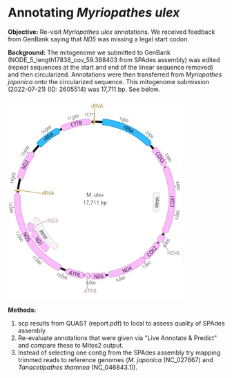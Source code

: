 
# Annotating *Myriopathes ulex*

**Objective:** Re-visit *Myriopathes ulex* annotations. We received feedback from GenBank saying that *ND5* was missing a legal start codon.

**Background:** The mitogenome we submitted to GenBank (NODE_5_length17838_cov_59.388403 from SPAdes assembly) was edited (repeat sequences at the start and end of the linear sequence removed) and then circularized. Annotations were then transferred from *Myriopathes japonica* onto the circularized sequence. This mitogenome submission (2022-07-21) (ID: 2605514) was 17,711 bp. See below.

![Myriopathes ulex](M_ulex_it1.jpg)

**Methods:** 
1. scp results from QUAST (report.pdf) to local to assess quality of SPAdes assembly. 
2. Re-evaluate annotations that were given via "Live Annotate & Predict" and compare these to Mitos2 output. 
3. Instead of selecting one contig from the SPAdes assembly try mapping trimmed reads to reference genomes (*M. japonica* (NC_027667) and *Tanacetipathes thamnea* (NC_046843.1)). 

